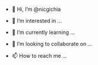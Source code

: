 - 👋 Hi, I’m @nicgichia
- 👀 I’m interested in ...

- 🌱 I’m currently learning ...
- 💞️ I’m looking to collaborate on ...
- 📫 How to reach me ...

<!---
nicgichia/nicgichia is a ✨ special ✨ repository because its `README.md` (this file) appears on your GitHub profile.
You can click the Preview link to take a look at your changes.
--->
